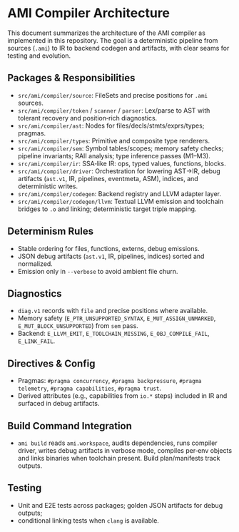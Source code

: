 # AMI Compiler Architecture

This document summarizes the architecture of the AMI compiler as implemented in
this repository. The goal is a deterministic pipeline from sources (`.ami`) to
IR to backend codegen and artifacts, with clear seams for testing and evolution.

## Packages & Responsibilities

- `src/ami/compiler/source`: FileSets and precise positions for `.ami` sources.
- `src/ami/compiler/token` / `scanner` / `parser`: Lex/parse to AST with
  tolerant recovery and position‑rich diagnostics.
- `src/ami/compiler/ast`: Nodes for files/decls/stmts/exprs/types; pragmas.
- `src/ami/compiler/types`: Primitive and composite type renderers.
- `src/ami/compiler/sem`: Symbol tables/scopes; memory safety checks; pipeline
  invariants; RAII analysis; type inference passes (M1–M3).
- `src/ami/compiler/ir`: SSA‑like IR: ops, typed values, functions, blocks.
- `src/ami/compiler/driver`: Orchestration for lowering AST→IR, debug artifacts
  (`ast.v1`, IR, pipelines, eventmeta, ASM), indices, and deterministic writes.
- `src/ami/compiler/codegen`: Backend registry and LLVM adapter layer.
- `src/ami/compiler/codegen/llvm`: Textual LLVM emission and toolchain bridges
  to `.o` and linking; deterministic target triple mapping.

## Determinism Rules

- Stable ordering for files, functions, externs, debug emissions.
- JSON debug artifacts (`ast.v1`, IR, pipelines, indices) sorted and normalized.
- Emission only in `--verbose` to avoid ambient file churn.

## Diagnostics

- `diag.v1` records with `file` and precise positions where available.
- Memory safety (`E_PTR_UNSUPPORTED_SYNTAX`, `E_MUT_ASSIGN_UNMARKED`,
  `E_MUT_BLOCK_UNSUPPORTED`) from `sem` pass.
- Backend: `E_LLVM_EMIT`, `E_TOOLCHAIN_MISSING`, `E_OBJ_COMPILE_FAIL`, `E_LINK_FAIL`.

## Directives & Config

- Pragmas: `#pragma concurrency`, `#pragma backpressure`, `#pragma telemetry`,
  `#pragma capabilities`, `#pragma trust`.
- Derived attributes (e.g., capabilities from `io.*` steps) included in IR and
  surfaced in debug artifacts.

## Build Command Integration

- `ami build` reads `ami.workspace`, audits dependencies, runs compiler driver,
  writes debug artifacts in verbose mode, compiles per‑env objects and links
  binaries when toolchain present. Build plan/manifests track outputs.

## Testing

- Unit and E2E tests across packages; golden JSON artifacts for debug outputs;
- conditional linking tests when `clang` is available.

